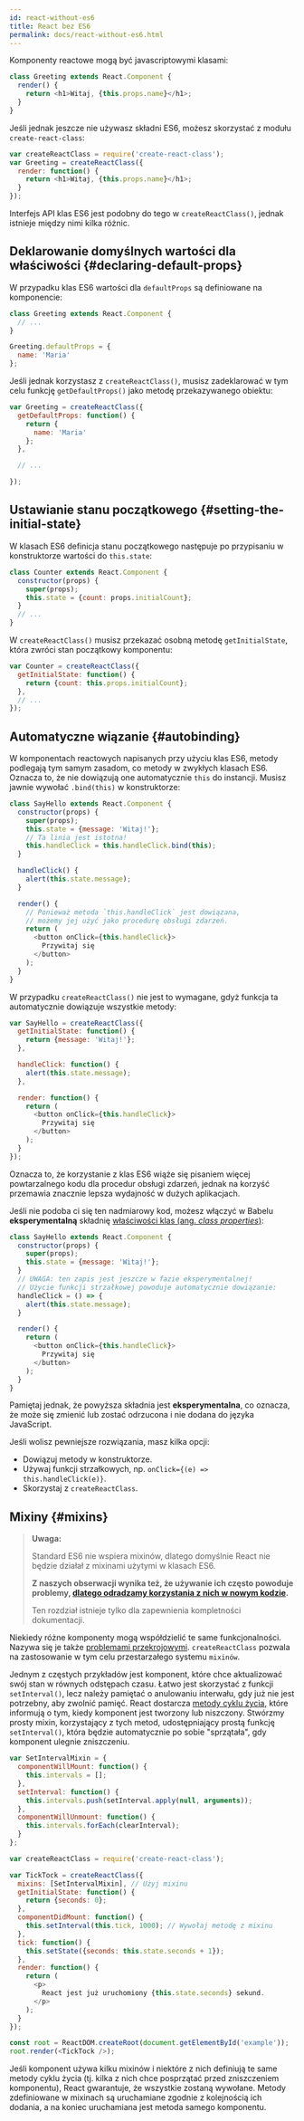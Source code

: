 ```yaml
---
id: react-without-es6
title: React bez ES6
permalink: docs/react-without-es6.html
---
```


Komponenty reactowe mogą być javascriptowymi klasami:

```javascript
class Greeting extends React.Component {
  render() {
    return <h1>Witaj, {this.props.name}</h1>;
  }
}
```

Jeśli jednak jeszcze nie używasz składni ES6, możesz skorzystać z modułu `create-react-class`:


```javascript
var createReactClass = require('create-react-class');
var Greeting = createReactClass({
  render: function() {
    return <h1>Witaj, {this.props.name}</h1>;
  }
});
```

Interfejs API klas ES6 jest podobny do tego w `createReactClass()`, jednak istnieje między nimi kilka różnic.

## Deklarowanie domyślnych wartości dla właściwości {#declaring-default-props}

W przypadku klas ES6 wartości dla `defaultProps` są definiowane na komponencie:

```javascript
class Greeting extends React.Component {
  // ...
}

Greeting.defaultProps = {
  name: 'Maria'
};
```

Jeśli jednak korzystasz z `createReactClass()`, musisz zadeklarować w tym celu funkcję `getDefaultProps()` jako metodę przekazywanego obiektu:

```javascript
var Greeting = createReactClass({
  getDefaultProps: function() {
    return {
      name: 'Maria'
    };
  },

  // ...

});
```

## Ustawianie stanu początkowego {#setting-the-initial-state}

W klasach ES6 definicja stanu początkowego następuje po przypisaniu w konstruktorze wartości do `this.state`:

```javascript
class Counter extends React.Component {
  constructor(props) {
    super(props);
    this.state = {count: props.initialCount};
  }
  // ...
}
```

W `createReactClass()` musisz przekazać osobną metodę `getInitialState`, która zwróci stan początkowy komponentu:

```javascript
var Counter = createReactClass({
  getInitialState: function() {
    return {count: this.props.initialCount};
  },
  // ...
});
```

## Automatyczne wiązanie {#autobinding}

W komponentach reactowych napisanych przy użyciu klas ES6, metody podlegają tym samym zasadom, co metody w zwykłych klasach ES6. Oznacza to, że nie dowiązują one automatycznie `this` do instancji. Musisz jawnie wywołać `.bind(this)` w konstruktorze:

```javascript
class SayHello extends React.Component {
  constructor(props) {
    super(props);
    this.state = {message: 'Witaj!'};
    // Ta linia jest istotna!
    this.handleClick = this.handleClick.bind(this);
  }

  handleClick() {
    alert(this.state.message);
  }

  render() {
    // Ponieważ metoda `this.handleClick` jest dowiązana,
    // możemy jej użyć jako procedurę obsługi zdarzeń.
    return (
      <button onClick={this.handleClick}>
        Przywitaj się
      </button>
    );
  }
}
```

W przypadku `createReactClass()` nie jest to wymagane, gdyż funkcja ta automatycznie dowiązuje wszystkie metody:

```javascript
var SayHello = createReactClass({
  getInitialState: function() {
    return {message: 'Witaj!'};
  },

  handleClick: function() {
    alert(this.state.message);
  },

  render: function() {
    return (
      <button onClick={this.handleClick}>
        Przywitaj się
      </button>
    );
  }
});
```

Oznacza to, że korzystanie z klas ES6 wiąże się pisaniem więcej powtarzalnego kodu dla procedur obsługi zdarzeń, jednak na korzyść przemawia znacznie lepsza wydajność w dużych aplikacjach.

Jeśli nie podoba ci się ten nadmiarowy kod, możesz włączyć w Babelu **eksperymentalną** składnię [właściwości klas (ang. *class properties*)](https://babeljs.io/docs/plugins/transform-class-properties/):


```javascript
class SayHello extends React.Component {
  constructor(props) {
    super(props);
    this.state = {message: 'Witaj!'};
  }
  // UWAGA: ten zapis jest jeszcze w fazie eksperymentalnej!
  // Użycie funkcji strzałkowej powoduje automatycznie dowiązanie:
  handleClick = () => {
    alert(this.state.message);
  }

  render() {
    return (
      <button onClick={this.handleClick}>
        Przywitaj się
      </button>
    );
  }
}
```

Pamiętaj jednak, że powyższa składnia jest **eksperymentalna**, co oznacza, że może się zmienić lub zostać odrzucona i nie dodana do języka JavaScript.

Jeśli wolisz pewniejsze rozwiązania, masz kilka opcji:

* Dowiązuj metody w konstruktorze.
* Używaj funkcji strzałkowych, np. `onClick={(e) => this.handleClick(e)}`.
* Skorzystaj z `createReactClass`.

## Mixiny {#mixins}

>**Uwaga:**
>
>Standard ES6 nie wspiera mixinów, dlatego domyślnie React nie będzie działał z mixinami użytymi w klasach ES6.
>
>**Z naszych obserwacji wynika też, że używanie ich często powoduje problemy, [dlatego odradzamy korzystania z nich w nowym kodzie](/blog/2016/07/13/mixins-considered-harmful.html).**
>
>Ten rozdział istnieje tylko dla zapewnienia kompletności dokumentacji.

Niekiedy różne komponenty mogą współdzielić te same funkcjonalności. Nazywa się je także [problemami przekrojowymi](https://en.wikipedia.org/wiki/Cross-cutting_concern). `createReactClass` pozwala na zastosowanie w tym celu przestarzałego systemu `mixinów`.

Jednym z częstych przykładów jest komponent, które chce aktualizować swój stan w równych odstępach czasu. Łatwo jest skorzystać z funkcji `setInterval()`, lecz należy pamiętać o anulowaniu interwału, gdy już nie jest potrzebny, aby zwolnić pamięć. React dostarcza [metody cyklu życia](/docs/react-component.html#the-component-lifecycle), które informują o tym, kiedy komponent jest tworzony lub niszczony. Stwórzmy prosty mixin, korzystający z tych metod, udostępniający prostą funkcję `setInterval()`, która będzie automatycznie po sobie "sprzątała", gdy komponent ulegnie zniszczeniu.

```javascript
var SetIntervalMixin = {
  componentWillMount: function() {
    this.intervals = [];
  },
  setInterval: function() {
    this.intervals.push(setInterval.apply(null, arguments));
  },
  componentWillUnmount: function() {
    this.intervals.forEach(clearInterval);
  }
};

var createReactClass = require('create-react-class');

var TickTock = createReactClass({
  mixins: [SetIntervalMixin], // Użyj mixinu
  getInitialState: function() {
    return {seconds: 0};
  },
  componentDidMount: function() {
    this.setInterval(this.tick, 1000); // Wywołaj metodę z mixinu
  },
  tick: function() {
    this.setState({seconds: this.state.seconds + 1});
  },
  render: function() {
    return (
      <p>
        React jest już uruchomiony {this.state.seconds} sekund.
      </p>
    );
  }
});

const root = ReactDOM.createRoot(document.getElementById('example'));
root.render(<TickTock />);
```

Jeśli komponent używa kilku mixinów i niektóre z nich definiują te same metody cyklu życia (tj. kilka z nich chce posprzątać przed zniszczeniem komponentu), React gwarantuje, że wszystkie zostaną wywołane. Metody zdefiniowane w mixinach są uruchamiane zgodnie z kolejnością ich dodania, a na koniec uruchamiana jest metoda samego komponentu.
